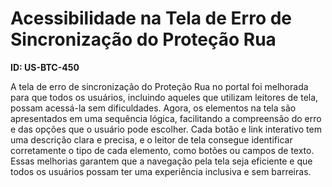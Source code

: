 # Acessibilidade na Tela de Erro de Sincronização do Proteção Rua

**ID: US-BTC-450**

A tela de erro de sincronização do Proteção Rua no portal foi melhorada para que todos os usuários, incluindo aqueles que utilizam leitores de tela, possam acessá-la sem dificuldades. Agora, os elementos na tela são apresentados em uma sequência lógica, facilitando a compreensão do erro e das opções que o usuário pode escolher. Cada botão e link interativo tem uma descrição clara e precisa, e o leitor de tela consegue identificar corretamente o tipo de cada elemento, como botões ou campos de texto. Essas melhorias garantem que a navegação pela tela seja eficiente e que todos os usuários possam ter uma experiência inclusiva e sem barreiras.